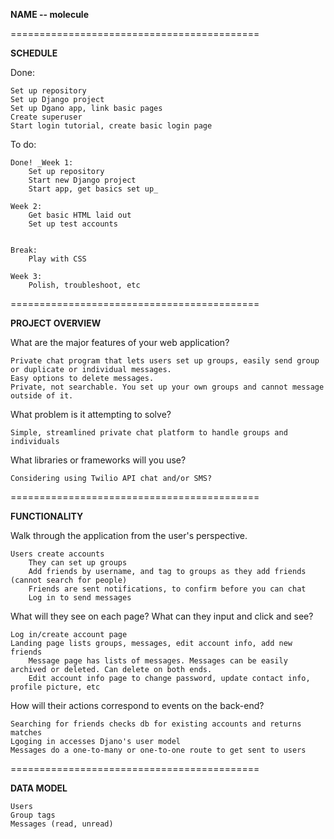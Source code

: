 
**NAME  -- molecule**

===========================================

**SCHEDULE**

Done:

    Set up repository
    Set up Django project
    Set up Dgano app, link basic pages 
    Create superuser
    Start login tutorial, create basic login page


To do:

    Done! _Week 1: 
        Set up repository
        Start new Django project
        Start app, get basics set up_
       
    Week 2:
        Get basic HTML laid out
        Set up test accounts
        
        
    Break:
        Play with CSS
    
    Week 3:
        Polish, troubleshoot, etc
        

===========================================

**PROJECT OVERVIEW**

What are the major features of your web application?

    Private chat program that lets users set up groups, easily send group or duplicate or individual messages.
    Easy options to delete messages.
    Private, not searchable. You set up your own groups and cannot message outside of it.

What problem is it attempting to solve?

    Simple, streamlined private chat platform to handle groups and individuals

What libraries or frameworks will you use?

    Considering using Twilio API chat and/or SMS?  


===========================================

**FUNCTIONALITY**

Walk through the application from the user's perspective.

    Users create accounts
        They can set up groups
        Add friends by username, and tag to groups as they add friends (cannot search for people)
        Friends are sent notifications, to confirm before you can chat
        Log in to send messages


What will they see on each page? What can they input and click and see?

    Log in/create account page
    Landing page lists groups, messages, edit account info, add new friends
        Message page has lists of messages. Messages can be easily archived or deleted. Can delete on both ends.
        Edit account info page to change password, update contact info, profile picture, etc

How will their actions correspond to events on the back-end?

    Searching for friends checks db for existing accounts and returns matches 
    Lgoging in accesses Djano's user model
    Messages do a one-to-many or one-to-one route to get sent to users


===========================================

**DATA MODEL**

    Users
    Group tags
    Messages (read, unread)
